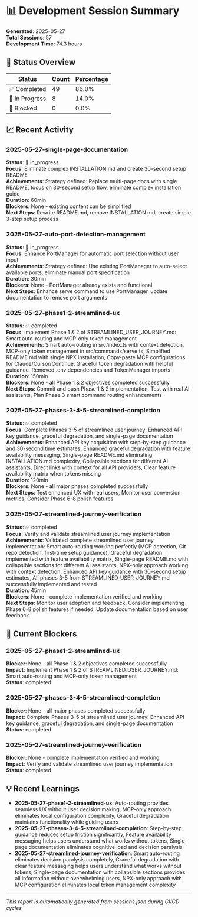 # 📊 Development Session Summary

**Generated**: 2025-05-27  
**Total Sessions**: 57  
**Development Time**: 74.3 hours  

## 🎯 Status Overview

| Status | Count | Percentage |
|--------|-------|------------|
| ✅ Completed | 49 | 86.0% |
| 🔄 In Progress | 8 | 14.0% |
| 🚫 Blocked | 0 | 0.0% |

## 📈 Recent Activity
### 2025-05-27-single-page-documentation
**Status**: 🔄 in_progress  
**Focus**: Eliminate complex INSTALLATION.md and create 30-second setup README  
**Achievements**: Strategy defined: Replace multi-page docs with single README, focus on 30-second setup flow, eliminate complex installation guide  
**Duration**: 60min  
**Blockers**: None - existing content can be simplified  
**Next Steps**: Rewrite README.md, remove INSTALLATION.md, create simple 3-step setup process  

### 2025-05-27-auto-port-detection-management
**Status**: 🔄 in_progress  
**Focus**: Enhance PortManager for automatic port selection without user input  
**Achievements**: Strategy defined: Use existing PortManager to auto-select available ports, eliminate manual port specification  
**Duration**: 30min  
**Blockers**: None - PortManager already exists and functional  
**Next Steps**: Enhance serve command to use PortManager, update documentation to remove port arguments  

### 2025-05-27-phase1-2-streamlined-ux
**Status**: ✅ completed  
**Focus**: Implement Phase 1 & 2 of STREAMLINED_USER_JOURNEY.md: Smart auto-routing and MCP-only token management  
**Achievements**: Smart auto-routing in src/index.ts with context detection, MCP-only token management in src/commands/serve.ts, Simplified README.md with single NPX installation, Copy-paste MCP configurations for Claude/Cursor/Continue, Graceful token degradation with helpful guidance, Removed .env dependencies and TokenManager imports  
**Duration**: 150min  
**Blockers**: None - all Phase 1 & 2 objectives completed successfully  
**Next Steps**: Commit and push Phase 1 & 2 implementation, Test with real AI assistants, Plan Phase 3 smart command routing enhancements  

### 2025-05-27-phases-3-4-5-streamlined-completion
**Status**: ✅ completed  
**Focus**: Complete Phases 3-5 of streamlined user journey: Enhanced API key guidance, graceful degradation, and single-page documentation  
**Achievements**: Enhanced API key acquisition with step-by-step guidance and 30-second time estimates, Enhanced graceful degradation with feature availability messaging, Single-page README.md eliminating INSTALLATION.md complexity, Collapsible sections for different AI assistants, Direct links with context for all API providers, Clear feature availability matrix when tokens missing  
**Duration**: 120min  
**Blockers**: None - all major phases completed successfully  
**Next Steps**: Test enhanced UX with real users, Monitor user conversion metrics, Consider Phase 6-8 polish features  

### 2025-05-27-streamlined-journey-verification
**Status**: ✅ completed  
**Focus**: Verify and validate streamlined user journey implementation  
**Achievements**: Validated complete streamlined user journey implementation: Smart auto-routing working perfectly (MCP detection, Git repo detection, first-time setup guidance), Graceful degradation implemented with feature availability matrix, Single-page README.md with collapsible sections for different AI assistants, NPX-only approach working with context detection, Enhanced API key guidance with 30-second setup estimates, All phases 3-5 from STREAMLINED_USER_JOURNEY.md successfully implemented and tested  
**Duration**: 45min  
**Blockers**: None - complete implementation verified and working  
**Next Steps**: Monitor user adoption and feedback, Consider implementing Phase 6-8 polish features if needed, Update documentation based on user feedback  


## 🚫 Current Blockers

### 2025-05-27-phase1-2-streamlined-ux
**Blocker**: None - all Phase 1 & 2 objectives completed successfully  
**Impact**: Implement Phase 1 & 2 of STREAMLINED_USER_JOURNEY.md: Smart auto-routing and MCP-only token management  
**Status**: completed  

### 2025-05-27-phases-3-4-5-streamlined-completion
**Blocker**: None - all major phases completed successfully  
**Impact**: Complete Phases 3-5 of streamlined user journey: Enhanced API key guidance, graceful degradation, and single-page documentation  
**Status**: completed  

### 2025-05-27-streamlined-journey-verification
**Blocker**: None - complete implementation verified and working  
**Impact**: Verify and validate streamlined user journey implementation  
**Status**: completed  


## 💡 Recent Learnings

- **2025-05-27-phase1-2-streamlined-ux**: Auto-routing provides seamless UX without user decision making, MCP-only approach eliminates local configuration complexity, Graceful degradation maintains functionality while guiding users
- **2025-05-27-phases-3-4-5-streamlined-completion**: Step-by-step guidance reduces setup friction significantly, Feature availability messaging helps users understand what works without tokens, Single-page documentation eliminates cognitive load and decision paralysis
- **2025-05-27-streamlined-journey-verification**: Smart auto-routing eliminates decision paralysis completely, Graceful degradation with clear feature messaging helps users understand what works without tokens, Single-page documentation with collapsible sections provides all information without overwhelming users, NPX-only approach with MCP configuration eliminates local token management complexity

---
*This report is automatically generated from sessions.json during CI/CD cycles*
